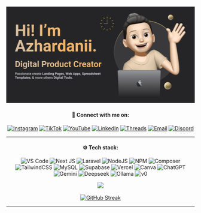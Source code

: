 <p align="center">
  <img src="https://raw.githubusercontent.com/azhardanii/azhardanii/refs/heads/main/azhardanii-banner-profile.webp">
</p>

<h4 align="center">📡 Connect with me on:</h4>

<div align="center">
  
  [![Instagram](https://img.shields.io/badge/Instagram-%23E4405F.svg?logo=Instagram&logoColor=white)](https://instagram.com/azhardanii)
  [![TikTok](https://img.shields.io/badge/TikTok-%23000000.svg?logo=TikTok&logoColor=white)](https://tiktok.com/@azhardanii)
  [![YouTube](https://img.shields.io/badge/YouTube-%23FF0000.svg?logo=YouTube&logoColor=white)](https://youtube.com/@azhardanii)
  [![LinkedIn](https://custom-icon-badges.demolab.com/badge/LinkedIn-0A66C2?logo=linkedin-white&logoColor=fff)](https://linkedin.com/in/azhardanii)
  [![Threads](https://img.shields.io/badge/Threads-000000?logo=Threads&logoColor=white)](https://www.threads.com/@azhardanii)
  [![Email](https://img.shields.io/badge/Email-D14836?logo=gmail&logoColor=white)](mailto:azhardanii@yahoo.com)
  [![Discord](https://img.shields.io/badge/Discord-%235865F2.svg?&logo=discord&logoColor=white)](https://discord.com/users/823730999984128000)

</div>

---

<h4 align="center">⚙️ Tech stack:</h4>

<div align="center">
  
  ![VS Code](https://custom-icon-badges.demolab.com/badge/VS%20Code-0078d7.svg?logo=vsc&logoColor=white)
  ![Next JS](https://img.shields.io/badge/Next-black?style=flat&logo=next.js&logoColor=white)
  ![Laravel](https://img.shields.io/badge/laravel-%23FF2D20.svg?style=flat&logo=laravel&logoColor=white)
  ![NodeJS](https://img.shields.io/badge/node.js-6DA55F?style=flat&logo=node.js&logoColor=white)
  ![NPM](https://img.shields.io/badge/NPM-%23CB3837.svg?style=flat&logo=npm&logoColor=white)
  ![Composer](https://img.shields.io/badge/Composer-885630?logo=composer&logoColor=fff)
  ![TailwindCSS](https://img.shields.io/badge/tailwindcss-%2338B2AC.svg?style=flat&logo=tailwind-css&logoColor=white)
  ![MySQL](https://img.shields.io/badge/mysql-4479A1.svg?style=flat&logo=mysql&logoColor=white)
  ![Supabase](https://img.shields.io/badge/Supabase-3ECF8E?style=flat&logo=supabase&logoColor=white)
  ![Vercel](https://img.shields.io/badge/vercel-%23000000.svg?style=flat&logo=vercel&logoColor=white)
  ![Canva](https://img.shields.io/badge/Canva-%2300C4CC.svg?style=flat&logo=Canva&logoColor=white)
  ![ChatGPT](https://img.shields.io/badge/ChatGPT-74aa9c?logo=openai&logoColor=white)
  ![Gemini](https://img.shields.io/badge/Gemini-886FBF?logo=googlegemini&logoColor=fff)
  ![Deepseek](https://custom-icon-badges.demolab.com/badge/Deepseek-4D6BFF?logo=deepseek&logoColor=fff)
  ![Ollama](https://img.shields.io/badge/Ollama-fff?logo=ollama&logoColor=000)
  ![v0](https://img.shields.io/badge/v0-000?logo=v0&logoColor=fff)
  
  ![](https://github-readme-stats.vercel.app/api/top-langs/?username=azhardanii&theme=apprentice&hide_title=true&hide_border=false&include_all_commits=true&count_private=true&layout=donut)

</div>

<div align="center">
  <a href="https://git.io/streak-stats"><img src="https://streak-stats.demolab.com?user=azhardanii&theme=apprentice&mode=weekly" alt="GitHub Streak" /></a>
</div>

---





